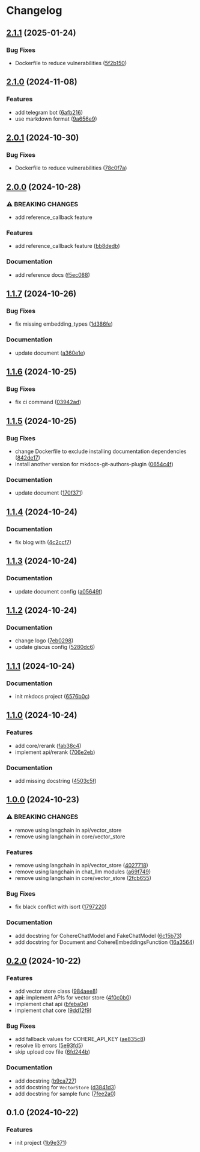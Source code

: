 # Changelog

## [2.1.1](https://github.com/thangved/flexible-rag/compare/v2.1.0...v2.1.1) (2025-01-24)


### Bug Fixes

* Dockerfile to reduce vulnerabilities ([5f2b150](https://github.com/thangved/flexible-rag/commit/5f2b150a7c06700f41fb3d900d29e3f695ecc18a))

## [2.1.0](https://github.com/thangved/flexible-rag/compare/v2.0.1...v2.1.0) (2024-11-08)


### Features

* add telegram bot ([6afb216](https://github.com/thangved/flexible-rag/commit/6afb2167bbfa73eb2195310cd16be0593019ae4c))
* use markdown format ([9a656e9](https://github.com/thangved/flexible-rag/commit/9a656e9a11b5c45c4aadb78fdc3fec19e7f90a12))

## [2.0.1](https://github.com/thangved/flexible-rag/compare/v2.0.0...v2.0.1) (2024-10-30)


### Bug Fixes

* Dockerfile to reduce vulnerabilities ([78c0f7a](https://github.com/thangved/flexible-rag/commit/78c0f7a9f32461a7a72c9f6716057027f0e8743c))

## [2.0.0](https://github.com/thangved/flexible-rag/compare/v1.1.7...v2.0.0) (2024-10-28)


### ⚠ BREAKING CHANGES

* add reference_callback feature

### Features

* add reference_callback feature ([bb8dedb](https://github.com/thangved/flexible-rag/commit/bb8dedbf890c4a0713b55914a67c098bf8e3b1fa))


### Documentation

* add reference docs ([f5ec088](https://github.com/thangved/flexible-rag/commit/f5ec088eeb43112bfa98913cb50f49665784f86a))

## [1.1.7](https://github.com/thangved/flexible-rag/compare/v1.1.6...v1.1.7) (2024-10-26)


### Bug Fixes

* fix missing embedding_types ([1d386fe](https://github.com/thangved/flexible-rag/commit/1d386feff3f1074f8be448bf5b66c2c248374353))


### Documentation

* update document ([a360e1e](https://github.com/thangved/flexible-rag/commit/a360e1e7cd9e783f953294371a83371d18fa385b))

## [1.1.6](https://github.com/thangved/flexible-rag/compare/v1.1.5...v1.1.6) (2024-10-25)


### Bug Fixes

* fix ci command ([03942ad](https://github.com/thangved/flexible-rag/commit/03942ad72e4a97a11ca4067ca469c9e969ea486a))

## [1.1.5](https://github.com/thangved/flexible-rag/compare/v1.1.4...v1.1.5) (2024-10-25)


### Bug Fixes

* change Dockerfile to exclude installing documentation dependencies ([842de17](https://github.com/thangved/flexible-rag/commit/842de1709d285b25968424e946cbc83b455853c3))
* install another version for mkdocs-git-authors-plugin ([0654c4f](https://github.com/thangved/flexible-rag/commit/0654c4f34085a34aa9f64ceee059c9fdda57d410))


### Documentation

* update document ([170f371](https://github.com/thangved/flexible-rag/commit/170f37167f15769ca638595a5421fe9aec260e9c))

## [1.1.4](https://github.com/thangved/flexible-rag/compare/v1.1.3...v1.1.4) (2024-10-24)


### Documentation

* fix blog with ([4c2ccf7](https://github.com/thangved/flexible-rag/commit/4c2ccf7f399b8008db4b3c3bba7023e82a1e05da))

## [1.1.3](https://github.com/thangved/flexible-rag/compare/v1.1.2...v1.1.3) (2024-10-24)


### Documentation

* update document config ([a05649f](https://github.com/thangved/flexible-rag/commit/a05649f67d5cfba1a8f7462f723eab8980cfc96e))

## [1.1.2](https://github.com/thangved/flexible-rag/compare/v1.1.1...v1.1.2) (2024-10-24)


### Documentation

* change logo ([7eb0298](https://github.com/thangved/flexible-rag/commit/7eb02984dd47d9d0acc29caa7cc1b4926d750db4))
* update giscus config ([5280dc6](https://github.com/thangved/flexible-rag/commit/5280dc6175a06c897d752fa1564d7841829c62b1))

## [1.1.1](https://github.com/thangved/flexible-rag/compare/v1.1.0...v1.1.1) (2024-10-24)


### Documentation

* init mkdocs project ([6576b0c](https://github.com/thangved/flexible-rag/commit/6576b0ca101f6bf1b2ade86efb8ddf64da91ca1e))

## [1.1.0](https://github.com/thangved/flexible-rag/compare/v1.0.0...v1.1.0) (2024-10-24)


### Features

* add core/rerank ([fab38c4](https://github.com/thangved/flexible-rag/commit/fab38c4ef5ed2e000b05b888af7ec72f829b8d6d))
* implement api/rerank ([706e2eb](https://github.com/thangved/flexible-rag/commit/706e2ebd838a91e1428cd0b5ac44b9230bcec3ec))


### Documentation

* add missing docstring ([4503c5f](https://github.com/thangved/flexible-rag/commit/4503c5f62f1da3f38ba12df17dc1e84183428a96))

## [1.0.0](https://github.com/thangved/flexible-rag/compare/v0.2.0...v1.0.0) (2024-10-23)


### ⚠ BREAKING CHANGES

* remove using langchain in api/vector_store
* remove using langchain in core/vector_store

### Features

* remove using langchain in api/vector_store ([4027718](https://github.com/thangved/flexible-rag/commit/402771891a57b445c963999fe85c1fc411e0a273))
* remove using langchain in chat_llm modules ([a69f749](https://github.com/thangved/flexible-rag/commit/a69f749430888eaf61b02514f1a8a6598c083b4b))
* remove using langchain in core/vector_store ([2fcb655](https://github.com/thangved/flexible-rag/commit/2fcb655534dff579df9c49ae92ad28c39189376f))


### Bug Fixes

* fix black conflict with isort ([1797220](https://github.com/thangved/flexible-rag/commit/17972208c7bbf86aafe81c4d6e6225f8ac5ef353))


### Documentation

* add docstring for CohereChatModel and FakeChatModel ([6c15b73](https://github.com/thangved/flexible-rag/commit/6c15b73e173607801ef643c7eff5481a03a1aa63))
* add docstring for Document and CohereEmbeddingsFunction ([16a3564](https://github.com/thangved/flexible-rag/commit/16a3564a19e3e7895f96547b875e14da73db93e5))

## [0.2.0](https://github.com/thangved/flexible-rag/compare/v0.1.0...v0.2.0) (2024-10-22)


### Features

* add vector store class ([984aee8](https://github.com/thangved/flexible-rag/commit/984aee820a15767f7fa29824224353250fc03b48))
* **api:** implement APIs for vector store ([4f0c0b0](https://github.com/thangved/flexible-rag/commit/4f0c0b0d539833e7e86ba5630f4c19b40b67fc3b))
* implement chat api ([bfeba0e](https://github.com/thangved/flexible-rag/commit/bfeba0ead2e913f1be29cac1f4891d0da81489db))
* implement chat core ([9dd12f9](https://github.com/thangved/flexible-rag/commit/9dd12f9099086d8e2e7d8fc0ef19e19399a97ab8))


### Bug Fixes

* add fallback values for COHERE_API_KEY ([ae835c8](https://github.com/thangved/flexible-rag/commit/ae835c8d77767ac5aa345ae1afd7e95555969e5b))
* resolve lib errors ([5e93fd5](https://github.com/thangved/flexible-rag/commit/5e93fd57f72ffd5f9238ac87908c4a4b282c30cd))
* skip upload cov file ([6fd244b](https://github.com/thangved/flexible-rag/commit/6fd244b29fd43a12aed65de2d290e4aa72b8320f))


### Documentation

* add docstring ([b9ca727](https://github.com/thangved/flexible-rag/commit/b9ca7272c2adbf50dd76df4d8b8c8f3beb10d3a8))
* add docstring for `VectorStore` ([d3841d3](https://github.com/thangved/flexible-rag/commit/d3841d335e6aa266666f981923a579154f712f24))
* add docstring for sample func ([7fee2a0](https://github.com/thangved/flexible-rag/commit/7fee2a05cfd94c417cc6bc6a3f6324dfb2fd9b96))

## 0.1.0 (2024-10-22)

### Features

- init project ([1b9e371](https://github.com/thangved/flexible-rag/commit/1b9e371e01b20f297252ad7846b8989a12b68985))
